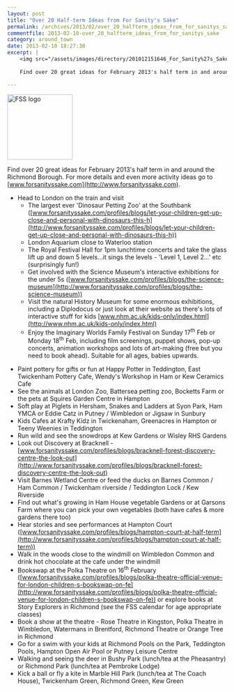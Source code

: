```yaml
---
layout: post
title: "Over 20 Half-term Ideas from For Sanity's Sake"
permalink: /archives/2013/02/over_20_halfterm_ideas_from_for_sanitys_sake.html
commentfile: 2013-02-10-over_20_halfterm_ideas_from_for_sanitys_sake
category: around_town
date: 2013-02-10 18:27:38
excerpt: |
    <img src="/assets/images/directory/201012151646_For_Sanity%27s_Sake.png" width="150"  class="right" alt="FSS logo" />
    
    Find over 20 great ideas for February 2013's half term in and around the Richmond Borough. For more details and even more activity ideas go to <a href="http://www.forsanityssake.com">www.forsanityssake.com</a>

---
```


<img src="/assets/images/directory/201012151646_For_Sanity%27s_Sake.png" width="150"  class="right" alt="FSS logo" />

Find over 20 great ideas for February 2013's half term in and around the Richmond Borough. For more details and even more activity ideas go to [www.forsanityssake.com](http://www.forsanityssake.com).

-   Head to London on the train and visit
    -   The largest ever 'Dinosaur Petting Zoo' at the Southbank ([www.forsanityssake.com/profiles/blogs/let-your-children-get-up-close-and-personal-with-dinosaurs-this-h](http://www.forsanityssake.com/profiles/blogs/let-your-children-get-up-close-and-personal-with-dinosaurs-this-h))
    -   London Aquarium close to Waterloo station
    -   The Royal Festival Hall for 1pm lunchtime concerts and take the glass lift up and down 5 levels...it sings the levels - 'Level 1, Level 2...' etc (surprisingly fun!)
    -   Get involved with the Science Museum's interactive exhibitions for the under 5s ([www.forsanityssake.com/profiles/blogs/the-science-museum](http://www.forsanityssake.com/profiles/blogs/the-science-museum))
    -   Visit the natural History Museum for some enormous exhibitions, including a Diplodocus or just look at their website as there's lots of interactive stuff for kids [www.nhm.ac.uk/kids-only/index.html](http://www.nhm.ac.uk/kids-only/index.html)
    -   Enjoy the Imaginary Worlds Family Festival on Sunday 17<sup>th</sup> Feb or Monday 18<sup>th</sup> Feb, including film screenings, puppet shows, pop-up concerts, animation workshops and lots of art-making (free but you need to book ahead). Suitable for all ages, babies upwards.

<!-- -->

-   Paint pottery for gifts or fun at Happy Potter in Teddington, East Twickenham Pottery Cafe, Wendy's Workshop in Ham or Kew Ceramics Cafe
-   See the animals at London Zoo, Battersea petting zoo, Bocketts Farm or the pets at Squires Garden Centre in Hampton
-   Soft play at Piglets in Hersham, Snakes and Ladders at Syon Park, Ham YMCA or Eddie Catz in Putney / Wimbledon or Jigsaw in Sunbury
-   Kids Cafes at Krafty Kidz in Twickenaham, Greenacres in Hampton or Teeny Weenies in Teddington
-   Run wild and see the snowdrops at Kew Gardens or Wisley RHS Gardens
-   Look out Discovery at Bracknell - [www.forsanityssake.com/profiles/blogs/bracknell-forest-discovery-centre-the-look-out](http://www.forsanityssake.com/profiles/blogs/bracknell-forest-discovery-centre-the-look-out)
-   Visit Barnes Wetland Centre or feed the ducks on Barnes Common / Ham Common / Twickenham riverside / Teddington Lock / Kew Riverside
-   Find out what's growing in Ham House vegetable Gardens or at Garsons Farm where you can pick your own vegetables (both have cafes & more gardens there too)
-   Hear stories and see performances at Hampton Court ([www.forsanityssake.com/profiles/blogs/hampton-court-at-half-term](http://www.forsanityssake.com/profiles/blogs/hampton-court-at-half-term))
-   Walk in the woods close to the windmill on Wimbledon Common and drink hot chocolate at the cafe under the windmill
-   Bookswap at the Polka Theatre on 16<sup>th</sup> February ([www.forsanityssake.com/profiles/blogs/polka-theatre-official-venue-for-london-children-s-bookswap-on-fe](http://www.forsanityssake.com/profiles/blogs/polka-theatre-official-venue-for-london-children-s-bookswap-on-fe)) or explore books at Story Explorers in Richmond (see the FSS calendar for age appropriate classes)
-   Book a show at the theatre - Rose Theatre in Kingston, Polka Theatre in Wimbledon, Watermans in Brentford, Richmond Theatre or Orange Tree in Richmond
-   Go for a swim with your kids at Richmond Pools on the Park, Teddington Pools, Hampton Open Air Pool or Putney Leisure Centre
-   Walking and seeing the deer in Bushy Park (lunch/tea at the Pheasantry) or Richmond Park (lunch/tea at Pembroke Lodge)
-   Kick a ball or fly a kite in Marble Hill Park (lunch/tea at The Coach House), Twickenham Green, Richmond Green, Kew Green
